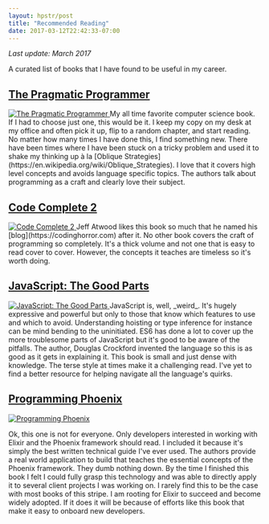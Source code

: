 ```yaml
---
layout: hpstr/post
title: "Recommended Reading"
date: 2017-03-12T22:42:33-07:00
---
```


_Last update: March 2017_

A curated list of books that I have found to be useful in my career.

## [The Pragmatic Programmer](https://www.amazon.com/Pragmatic-Programmer-Journeyman-Master/dp/020161622X)
<a href="https://www.amazon.com/Pragmatic-Programmer-Journeyman-Master/dp/020161622X" class="image-post-link">
  <img src="{{ "/recommended-reading/pragmatic-programmer-cover.jpg" | prepend: site.post_image_directory | prepend: site.baseurl }}" class="image-post" alt="The Pragmatic Programmer" />
</a>
My all time favorite computer science book. If I had to choose just one, this would be it. I keep my copy on my desk at my office and often pick it up, flip to a random chapter, and start reading. No matter how many times I have done this, I find something new. There have been times where I have been stuck on a tricky problem and used it to shake my thinking up à la [Oblique Strategies](https://en.wikipedia.org/wiki/Oblique_Strategies). I love that it covers high level concepts and avoids language specific topics. The authors talk about programming as a craft and clearly love their subject. 

## [Code Complete 2](https://www.amazon.com/dp/0735619670/)
<a href="https://www.amazon.com/dp/0735619670/" class="image-post-link">
  <img src="{{ "/recommended-reading/code-complete-2.jpg" | prepend: site.post_image_directory | prepend: site.baseurl }}" class="image-post" alt="Code Complete 2" />
</a>
Jeff Atwood likes this book so much that he named his [blog](https://codinghorror.com) after it. No other book covers the craft of programming so completely. It's a thick volume and not one that is easy to read cover to cover. However, the concepts it teaches are timeless so it's worth doing.

## [JavaScript: The Good Parts](https://www.amazon.com/JavaScript-Good-Parts-Douglas-Crockford/dp/0596517742)
<a href="https://www.amazon.com/JavaScript-Good-Parts-Douglas-Crockford/dp/0596517742" class="image-post-link">
  <img src="{{ "/recommended-reading/javascript-the-good-parts.jpg" | prepend: site.post_image_directory | prepend: site.baseurl }}" class="image-post" alt="JavaScript: The Good Parts" />
</a>
JavaScript is, well, _weird_. It's hugely expressive and powerful but only to those that know which features to use and which to avoid. Understanding hoisting or type inference for instance can be mind bending to the uninitiated. ES6 has done a lot to cover up the more troublesome parts of JavaScript but it's good to be aware of the pitfalls. The author, Douglas Crockford invented the language so this is as good as it gets in explaining it. This book is small and just dense with knowledge. The terse style at times make it a challenging read. I've yet to find a better resource for helping navigate all the language's quirks.

## [Programming Phoenix](https://www.amazon.com/Programming-Phoenix-Productive-Reliable-Fast/dp/1680501453/)
<a href="https://www.amazon.com/Programming-Phoenix-Productive-Reliable-Fast/dp/1680501453/" class="image-post-link">
  <img src="{{ "/recommended-reading/programming-phoenix.jpg" | prepend: site.post_image_directory | prepend: site.baseurl }}" class="image-post" alt="Programming Phoenix" />
</a>

Ok, this one is not for everyone. Only developers interested in working with Elixir and the Phoenix framework should read. I included it because it's simply the best written technical guide I've ever used. The authors provide a real world application to build that teaches the essential concepts of the Phoenix framework. They dumb nothing down. By the time I finished this book I felt I could fully grasp this technology and was able to directly apply it to several client projects I was working on. I rarely find this to be the case with most books of this stripe. I am rooting for Elixir to succeed and become widely adopted. If it does it will be because of efforts like this book that make it easy to onboard new developers.